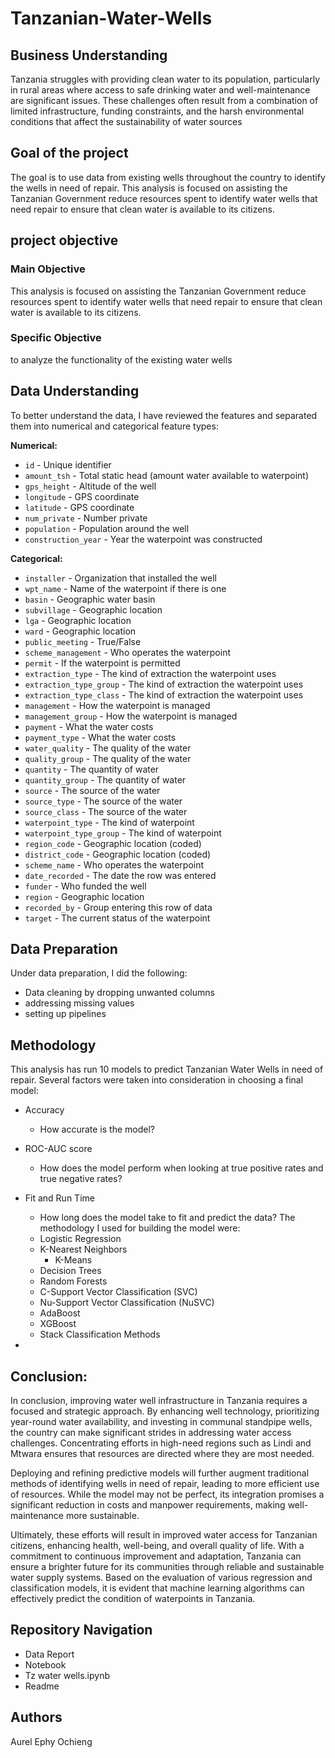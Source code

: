 # Tanzanian-Water-Wells
## Business Understanding
Tanzania struggles with providing clean water to its population, particularly in rural areas where access to safe drinking water and well-maintenance are significant issues. These challenges often result from a combination of limited infrastructure, funding constraints, and the harsh environmental conditions that affect the sustainability of water sources 
## Goal of the project 
The goal is to use data from existing wells throughout the country to identify the wells in need of repair. This analysis is focused on assisting the Tanzanian Government reduce resources spent to identify water wells that need repair to ensure that clean water is available to its citizens. 
## project objective 
### Main Objective 
This analysis is focused on assisting the Tanzanian Government reduce resources spent to identify water wells that need repair to ensure that clean water is available to its citizens.
### Specific Objective
to analyze the functionality of the existing water wells
## Data Understanding 
To better understand the data, I have reviewed the features and separated them into numerical and categorical feature types:

**Numerical:**
- `id` - Unique identifier
- `amount_tsh` - Total static head (amount water available to waterpoint)
- `gps_height` - Altitude of the well
- `longitude` - GPS coordinate
- `latitude` - GPS coordinate
- `num_private` - Number private
- `population` - Population around the well
- `construction_year` - Year the waterpoint was constructed

**Categorical:**
- `installer` - Organization that installed the well
- `wpt_name` - Name of the waterpoint if there is one
- `basin` - Geographic water basin
- `subvillage` - Geographic location
- `lga` - Geographic location
- `ward` - Geographic location
- `public_meeting` - True/False
- `scheme_management` - Who operates the waterpoint
- `permit` - If the waterpoint is permitted
- `extraction_type` - The kind of extraction the waterpoint uses
- `extraction_type_group` - The kind of extraction the waterpoint uses
- `extraction_type_class` - The kind of extraction the waterpoint uses
- `management` - How the waterpoint is managed
- `management_group` - How the waterpoint is managed
- `payment` - What the water costs
- `payment_type` - What the water costs
- `water_quality` - The quality of the water
- `quality_group` - The quality of the water
- `quantity` - The quantity of water
- `quantity_group` - The quantity of water
- `source` - The source of the water
- `source_type` - The source of the water
- `source_class` - The source of the water
- `waterpoint_type` - The kind of waterpoint
- `waterpoint_type_group` - The kind of waterpoint
- `region_code` - Geographic location (coded)
- `district_code` - Geographic location (coded)
- `scheme_name` - Who operates the waterpoint 
- `date_recorded` - The date the row was entered
- `funder` - Who funded the well
- `region` - Geographic location
- `recorded_by` - Group entering this row of data
- `target` - The current status of the waterpoint
## Data Preparation 
Under data preparation, I did the following:
   - Data cleaning by dropping unwanted columns
   - addressing missing values
   - setting up pipelines

## Methodology
This analysis has run 10 models to predict Tanzanian Water Wells in need of repair. Several factors were taken into consideration in choosing a final model:
- Accuracy
    - How accurate is the model?
- ROC-AUC score
    - How does the model perform when looking at true positive rates and true negative rates?
- Fit and Run Time
    - How long does the model take to fit and predict the data?
The methodology I used for building the model were:
   - Logistic Regression
   - K-Nearest Neighbors
       - K-Means
   - Decision Trees
   - Random Forests
   - C-Support Vector Classification (SVC)
   - Nu-Support Vector Classification (NuSVC)
   - AdaBoost
   - XGBoost
   - Stack Classification Methods

- 
## Conclusion:
In conclusion, improving water well infrastructure in Tanzania requires a focused and strategic approach. By enhancing well technology, prioritizing year-round water availability, and investing in communal standpipe wells, the country can make significant strides in addressing water access challenges. Concentrating efforts in high-need regions such as Lindi and Mtwara ensures that resources are directed where they are most needed.

Deploying and refining predictive models will further augment traditional methods of identifying wells in need of repair, leading to more efficient use of resources. While the model may not be perfect, its integration promises a significant reduction in costs and manpower requirements, making well-maintenance more sustainable.

Ultimately, these efforts will result in improved water access for Tanzanian citizens, enhancing health, well-being, and overall quality of life. With a commitment to continuous improvement and adaptation, Tanzania can ensure a brighter future for its communities through reliable and sustainable water supply systems.
Based on the evaluation of various regression and classification models, it is evident that machine learning algorithms can effectively predict the condition of waterpoints in Tanzania.
## Repository Navigation
- Data Report 
- Notebook
- Tz water wells.ipynb
- Readme

## Authors
Aurel Ephy Ochieng 
